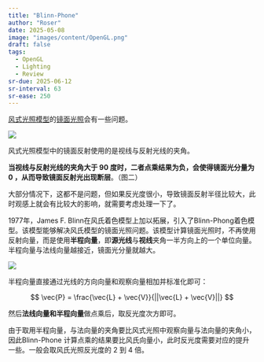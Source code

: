 ```yaml
---
title: "Blinn-Phone"
author: "Roser"
date: 2025-05-08
image: "images/content/OpenGL.png"
draft: false
tags:
  - OpenGL
  - Lighting
  - Review
sr-due: 2025-06-12
sr-interval: 63
sr-ease: 250
---
```

[风式光照模型](../风式光照模型)的[镜面光照](../镜面光照)会有一些问题。

![](images/高级光照风氏光照模型在视线与反射光线的夹角大于90度时的问题.png)

风式光照模型中的镜面反射使用的是视线与反射光线的夹角。

**当视线与反射光线的夹角大于 90 度时，二者点乘结果为负，会使得镜面光分量为 0 ，从而导致镜面反射光出现断层**。（图二）

大部分情况下，这都不是问题，但如果反光度很小，导致镜面反射半径比较大，此时观感上就会有比较大的影响，就需要考虑处理一下了。

1977年，James F. Blinn在风氏着色模型上加以拓展，引入了Blinn-Phong着色模型。该模型能够解决风氏模型的镜面光照问题。该模型计算镜面光照时，不再使用反射向量，而是使用**半程向量**，即**源光线**与**视线**夹角一半方向上的一个单位向量。半程向量与法线向量越接近，镜面光分量就越大。

![](images/使用半程向量的Blinn-Phong模型.png)

半程向量直接通过光线的方向向量和观察向量相加并标准化即可：

$$
\vec{P} = \frac{\vec{L} + \vec{V}}{||\vec{L} + \vec{V}||}
$$

然后**法线向量和半程向量**做点乘后，取反光度次方即可。

由于取用半程向量，与法向量的夹角要比风式光照中观察向量与法向量的夹角小，因此Blinn-Phone 计算点乘的结果要比风氏向量小，此时反光度需要对应的提升一些。一般会取风氏光照反光度的 2 到 4 倍。